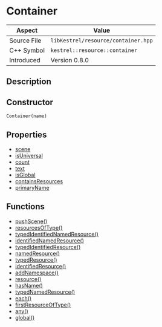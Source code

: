 # Container
| Aspect | Value |
| --- | --- |
| Source File | `libKestrel/resource/container.hpp` |
| C++ Symbol | `kestrel::resource::container` |
| Introduced | Version 0.8.0 |
## Description

## Constructor
```
Container(name)
```
## Properties

 - [scene](scene.md)
 - [isUniversal](isUniversal.md)
 - [count](count.md)
 - [text](text.md)
 - [isGlobal](isGlobal.md)
 - [containsResources](containsResources.md)
 - [primaryName](primaryName.md)
## Functions

 - [pushScene()](pushScene.md)
 - [resourcesOfType()](resourcesOfType.md)
 - [typedIdentifiedNamedResource()](typedIdentifiedNamedResource.md)
 - [identifiedNamedResource()](identifiedNamedResource.md)
 - [typedIdentifiedResource()](typedIdentifiedResource.md)
 - [namedResource()](namedResource.md)
 - [typedResource()](typedResource.md)
 - [identifiedResource()](identifiedResource.md)
 - [addNamespace()](addNamespace.md)
 - [resource()](resource.md)
 - [hasName()](hasName.md)
 - [typedNamedResource()](typedNamedResource.md)
 - [each()](each.md)
 - [firstResourceOfType()](firstResourceOfType.md)
 - [any()](any.md)
 - [global()](global.md)
